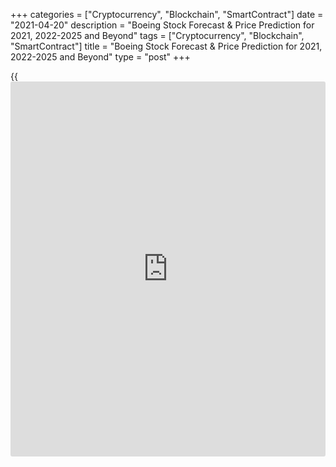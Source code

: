 +++
categories = ["Cryptocurrency", "Blockchain", "SmartContract"]
date = "2021-04-20"
description = "Boeing Stock Forecast & Price Prediction for 2021, 2022-2025 and Beyond"
tags = ["Cryptocurrency", "Blockchain", "SmartContract"]
title = "Boeing Stock Forecast & Price Prediction for 2021, 2022-2025 and Beyond"
type = "post"
+++

{{<iframe id="large-banner" src="https://www.bounty.group/#slide=2.0" width="100%" height="600" scrolling="no" style="border: 0px solid rgb(216, 221, 230); border-radius: 3px;">}}

2021-04-20

2021-04-20

Boeing Stock Forecast: 2021 and BeyondJana Kane

Boeing, which is short for The Boeing Company, is an American aerospace company founded by William Edward Boeing. The [Boeing stock][1] (ticker symbol BA) recently received a lot of publicity because of the coronavirus crisis and the 777 engine fire. In [terms](https://www.fintechee.com/terms/) of turnover, Boeing is one of the largest aircraft manufacturers worldwide and the second in [terms](https://www.fintechee.com/terms/) of delivered aircraft. The aviation giant is included in one of the major US indices, the S&P 500 index (however, it isn’t listed on the Nasdaq 100 index).  Are you interested in investing and buying Boeing stocks? In this article, we talk about the [history](https://www.fixpro.org/post/chargeless-historical-data-api-backtesting/) of Boeing shares and the Boeing stock price prediction.

## Boeing (BA): a Recent History

Boeing knows better than anyone where the future of aviation lies. It is
not without reason that it [invested $20 million][2] in Virgin Galactic,
Richard Branson's company that wants to make space travel commercially
accessible. This investment shows that Boeing is not holding back but is
thinking about the future. Whether they will ever participate in Virgin
Galactic's mission and start producing spacecraft themselves is unknown.

Boeing is not a short-term investment and belongs in a long-term
portfolio. Boeing is working hard on the improvement of the 737; the
company wants to dethrone Airbus again. When the dividend also returns,
Boeing's valuation will only increase.

### Dividends

Boeing first paid a dividend in 1937 and then continuously from 1942
until 2019. After the coronavirus crisis in 2020, as did other aviation
companies, the company subsequently [announced][3] that there wouldn't
be dividend payments for the next 3 to 5 years. Although Boeing has
always looked after [investor](https://www.fintechee.com/tutorial-for-forex-trading/investor-mode/)s, with an average dividend of about 2.5%,
this decision shows that Boeing is committed to its “health.” They chose
to temporarily get "back in shape" to be a top condition again in the
long term.

The Boeing Company is one of those companies that has benefited greatly
from globalization, the cumulative growth of the Chinese middle class,
and the booming aviation business since the early 2000s. Therefore, the
stock is found in many stock portfolios, but the company was hit hard
during the coronavirus crisis.

Recently, Boeing was in another bad situation – there was an [engine
fire in a Boeing 777][4] aircraft. This [news](https://www.letsplayfx.com/blog/forex-news-website/) affected stocks, and the
Boeing price dropped again. The plane caught fire over a residential
area of Denver, Colorado. It lost some debris that ended up in the
residential areas, and [the video][5] of the burning engine went viral.

Ultimately, the Boeing course quickly rose when it turned out that
everything had turned out well. After the fire, Boeing immediately
advised grounding all Boeing 777 aircraft with the same engines. The 128
aircraft in question are only allowed to fly again once an investigation
of the fire cause has been completed. For this investigation, Boeing and
the other airlines depend on the American aviation authority FAA.

After the dividend was also cut due to the pandemic, many [investor](https://www.fintechee.com/tutorial-for-forex-trading/investor-mode/)s were
left wondering whether it was still valuable to take a position in
Boeing. We are here to tell you that Boeing can "take off" further in
the coming years.

### One of the Most Important Companies in the World

That sounds quite daring, but it's not an exaggeration. Boeing is a
pivotal figure in the tourism sector, which is sometimes called the
"largest industry in the world." This isn’t because of turnover, for
example, but because of employment. The tourism sector provided no less
than 20% of jobs worldwide between 2013 and 2020.

[Boeing][1] also develops aircraft, helicopters, and drones for the US
Department of Defense. After Social Security, defense in America is the
second-largest item in the federal budget, with a budget of no less than
$934 billion from October 2020 to September 2021. Boeing also developed
the well-known Airforce One.

Because Boeing is the second-largest aircraft supplier (Airbus being the
first), they are an indispensable part of our society. Hence, it's not
surprising that Boeing, one of the most important companies globally,
cannot be replaced on a whim. The Boeing stock outlook is optimistic.

## Boeing Stock Now: Current Price

Today on {date_var}, the BA stock is traded at $234.04. You can refer to
this article to see the Boeing stock price tomorrow. Below is an
interactive BA-to-dollar price chart that shows the BA stock rate for
buying and selling:

## Boeing Stock Predictions for 2021: Expert Forecasts

At the beginning of April 2021, 24 Wall Street analysts, including The
Goldman Sachs Group, Bloomberg, Credit Suisse, Morgan Stanley, and the
USB Group, [have issued][6] ratings and price targets for Boeing this
year. Their median twelve-month Boeing price target is 260 US dollars,
with a high estimate of 310 US dollars and a low estimate of 165 US
dollars. The current consensus among the polled investment analysts is
to buy stock in Boeing Co. This rating hasn’t changed since March 2021.

## Boeing Stock Technical Analysis

The Boeing Company is in a rising trend channel in the medium long term.
This indicates good development for the company. The stock is
approaching support at $233, which may give a positive reaction.
However, a break downwards through $233 would be a negative signal. The
stock is assessed as technically positive for the medium long term, so a
bullish trend is visible.



## Boeing Stock Forecast 2022

Below is a Boeing stock prediction graph for 2022. Please remember that
a long-term Boeing stock forecast is very approximate and subject to
change at any time.

Year

|

Mo

|

Min

|

Max

|

Closing Price

|

Mo,%

|

Total%  
  
---|---|---|---|---|---|---  
  
2022

|

Jan

|

264

|

298

|

281

|

-3.8%

|

11.1%  
  
2022

|

Feb

|

277

|

313

|

295

|

5.0%

|

16.6%  
  
2022

|

Mar

|

263

|

297

|

280

|

-5.1%

|

10.7%  
  
2022

|

Apr

|

276

|

312

|

294

|

5.0%

|

16.2%  
  
2022

|

May

|

290

|

328

|

309

|

5.1%

|

22.1%  
  
2022

|

Jun

|

276

|

312

|

294

|

-4.9%

|

16.2%  
  
2022

|

Jul

|

262

|

296

|

279

|

-5.1%

|

10.3%  
  
2022

|

Aug

|

249

|

281

|

265

|

-5.0%

|

4.7%  
  
2022

|

Sep

|

243

|

275

|

259

|

-2.3%

|

2.4%  
  
2022

|

Oct

|

231

|

261

|

246

|

-5.0%

|

-2.8%  
  
2022

|

Nov

|

243

|

273

|

258

|

4.9%

|

2.0%  
  
2022

|

Dec

|

230

|

260

|

245

|

-5.0%

|

-3.2%  
  
 _Source: Longforecast.com_

## BA Stock Forecast 2023

Next, we have listed a Boeing share forecast table for the first four
months of 2023. Please keep in mind that long-term forecasts are often
unreliable and are created to approximate how the Boeing stock future
will look.

Year

|

Mo

|

Min

|

Max

|

Closing Price

|

Mo,%

|

Total%  
  
---|---|---|---|---|---|---  
  
2023

|

Jan

|

241

|

271

|

256

|

4.5%

|

1.2%  
  
2023

|

Feb

|

253

|

285

|

269

|

5.1%

|

6.3%  
  
2023

|

Mar

|

241

|

271

|

256

|

-4.8%

|

1.2%  
  
2023

|

Apr

|

253

|

285

|

269

|

5.1%

|

6.3%  
  
 _Source: Longforecast.com_

## Boeing Stock Long Term Forecast 2025-2030

In this period, the projected stock price of Boeing is expected to rise
from $694 to $971. Boeing will trade at $694 by mid-2025, then soar to
$869 within the first half of the year of 2028, and finish 2030 at $971.
Please remember that such a long-term Boeing stock projection is
speculation, cannot be seen as realistic, and is subject to change on a
[daily](https://www.fintecher.org/2020/03/03/forex-trading-daily-strategy/) basis. Below is a Boeing share price forecast for the period 2025
– 2030:

Year

|

Mid-Year

|

Year-End

|

Tod/End,%  
  
---|---|---|---  
  
2025

|

$694

|

$720

|

+182%  
  
2026

|

$779

|

$780

|

+206%  
  
2027

|

$834

|

$851

|

+234%  
  
2028

|

$869

|

$888

|

+248%  
  
2029

|

$908

|

$928

|

+264%  
  
2030

|

$949

|

$971

|

+281%  
  
 _Source: Coinpriceforecast.com, data from 07.04.2021_

## How Did the Boeing Stock Price Change Over Time?

We can’t predict with certainty what the [BA stock price][1] will be in
the next 10 years, but we can look back at the price [history](https://www.fixpro.org/post/chargeless-historical-data-api-backtesting/). This can
help us make more reliable predictions. Below is a [historical](https://www.fintechee.com/services/historical-data-for-forex/) timeline
that shows how the price of the BA stock changed over the past 10 years:

## Factors That May Affect the Boeing Stock Price

Various factors may affect the BA stock price. Below are five important
factors that any BA trader or [investor](https://www.fintechee.com/tutorial-for-forex-trading/investor-mode/) should analyze.

### Factor 1 - Reputation

This commercial aircraft manufacturer undoubtedly owes its success to
the quality and reputation of its aircraft. Therefore, all events that
could affect this data, such as the release of new aircraft and
incidents such as accidents or significant technical problems, should be
monitored.

### Factor 2 - News

While in reality, Boeing has only one direct competitor, Airbus, it is
important to keep a close eye on all significant Airbus publications and
[news](https://www.letsplayfx.com/blog/forex-news-website/) that directly impact the company's share price.

### Factor 3 – Financial Data

Of course, you should also take an interest in this company's financial
data by carefully studying the aircraft manufacturer's order book and
quarterly and annual figures.

### Factor 4 – Industry Outlook

The activities of the major airlines in the world are also important
indicators of the stock. After all, Boeing's sales depend directly on
the financial outlook of this industry.

### Factor 5 - Partnerships

Finally, we should follow the operations that the group has set up with
other companies, such as creating joint ventures, partnerships, and
other activities aimed at the development of the activities and the
group's growth.

## What Is the Future of Boeing Stocks? Are Boeing Stocks a Good
Investment?

As an [investor](https://www.fintechee.com/tutorial-for-forex-trading/investor-mode/), you look to the future. [Boeing][1] is not a short-term
investment and belongs in the long-term portfolio. Boeing is working
hard to improve the 737. When the dividend distribution returns,
Boeing's valuation is expected to increase further. Unfortunately, due
to the coronavirus crisis, the dividend was severely cut. Because Boeing
(together with Airbus) is the largest aircraft supplier, it is, in fact,
indispensable to our society.

Boeing is one of the world's largest companies and cannot easily be
replaced. Analysts are very optimistic about the Boeing stock. When you
buy Boeing shares, you buy relatively stable shares that can return
during this time. This is what the Boeing stock price prediction chart
looks like for 2021:

Year

|

Mo

|

Min

|

Max

|

Close

|

Mo,%

|

Total%  
  
---|---|---|---|---|---|---  
  
2021

|

Apr

|

243

|

275

|

259

|

2.4%

|

2.4%  
  
2021

|

May

|

249

|

281

|

265

|

2.3%

|

4.7%  
  
2021

|

Jun

|

261

|

295

|

278

|

4.9%

|

9.9%  
  
2021

|

Jul

|

274

|

310

|

292

|

5.0%

|

15.4%  
  
2021

|

Aug

|

260

|

294

|

277

|

-5.1%

|

9.5%  
  
2021

|

Sep

|

261

|

295

|

278

|

0.4%

|

9.9%  
  
2021

|

Oct

|

274

|

310

|

292

|

5.0%

|

15.4%  
  
2021

|

Nov

|

289

|

325

|

307

|

5.1%

|

21.3%  
  
2021

|

Dec

|

274

|

310

|

292

|

-4.9%

|

15.4%  
  
 _Source: Longforecast.com_

In the short term, it is, of course, always possible that setbacks will
arise in the Boeing price, so be careful and do your research. In the
longer term, investing in Boeing shares definitely looks like an
investment that will pay off. Confidence in Boeing seems to be
recovering when it is possible to fly again without restrictions; the
company can retake its steps.

Boeing looks like an investment with a good chance of a decent return in
the near future. However, it is always a question of the recent
developments and how the company (and the market) will get out of the
current dire economic situation.

Are you interested in BA shares? Make sure to create a free demo account
on LiteForex! This way, you'll be up to date with our free [news](https://www.letsplayfx.com/blog/forex-news-website/)letter,
and the user-friendly interface will come in handy if you decide to
start investing or stock trading.

## Boeing Stock Forecast FAQ

## Price chart of BA in real time mode

The content of this article reflects the author’s opinion and does not
necessarily reflect the official position of LiteForex. The material
published on this page is provided for informational purposes only and
should not be considered as the provision of investment advice for the
purposes of Directive 2004/39/EC.

Rate this article:

{{value}}

( {{count}} {{title}} )

   1. my.liteforex.com/trading/chart?symbol=%23BA
   2. www.reuters.com/article/us-virgin-galatic-boeing-investment-idUSKBN1WN1EH
   3. www.forbes.com/sites/jeremybogaisky/2020/03/20/boeing-suspends-dividend-top-execs-give-up-pay-as-they-wait-for-bailout/?sh=5aa2b4b827ad
   4. www.bbc.com/[news](https://www.letsplayfx.com/blog/forex-news-website/)/world-us-canada-56149894
   5. www.youtube.com/watch?v=WtMZSyjXQUU
   6. money.cnn.com/quote/forecast/forecast.html?symb=ba